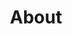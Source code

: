 ---
slug: "/about"
title: "About"
description: "Hey!


I’m Alex, an undergraduate student at UBC pursuing a Combined Major in Computer Science and Statistics. I’m currently located at Vancouver, Canada. Some of my broad interests include:


> Computer Science: Computer Vision, Systems, and Theoretical Computer Science

> Finance: Quantitative Research/Trading


Feel free to check out my resume or look around my Github! You can also reach me via email at alexhan0324@gmail.com. 


Outside of work, I love playing volleyball and hiking around various trails in BC. I also avidly follow basketball and soccer (Come On Your Spurs!). "
---